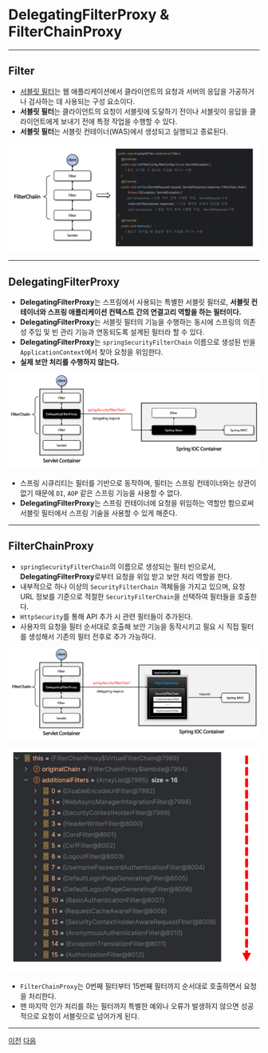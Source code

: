 # DelegatingFilterProxy & FilterChainProxy

---
## Filter
- [서블릿 필터](https://github.com/genesis12345678/TIL/blob/main/Spring/springmvc_2/login_2/filter/login_filter.md)는 웹 애플리케이션에서 클라이언트의 요청과
    서버의 응답을 가공하거나 검사하는 데 사용되는 구성 요소이다.
- **서블릿 필터**는 클라이언트의 요청이 서블릿에 도달하기 전이나 서블릿이 응답을 클라이언트에게 보내기 전에 특정 작업을 수행할 수 있다.
- **서블릿 필터**는 서블릿 컨테이너(WAS)에서 생성되고 실행되고 종료된다.

![img_7.png](image/img_7.png)

---
## DelegatingFilterProxy
- **DelegatingFilterProxy**는 스프링에서 사용되는 특별한 서블릿 필터로, **서블릿 컨테이너와 스프링 애플리케이션 컨텍스트 간의 연결고리 역할을 하는 필터이다.**
- **DelegatingFilterProxy**는 서블릿 필터의 기능을 수행하는 동시에 스프링의 의존성 주입 및 빈 관리 기능과 연동되도록 설계된 필터라 할 수 있다.
- **DelegatingFilterProxy**는 `springSecurityFilterChain` 이름으로 생성된 빈을 `ApplicationContext`에서 찾아 요청을 위임한다.
- **실제 보안 처리를 수행하지 않는다.**

![img_8.png](image/img_8.png)

- 스프링 시큐리티는 필터를 기반으로 동작하며, 필터는 스프링 컨테이너와는 상관이 없기 때문에 `DI`, `AOP` 같은 스프링 기능을 사용할 수 없다.
- **DelegatingFilterProxy**는 스프링 컨테이너에 요청을 위임하는 역할만 함으로써 서블릿 필터에서 스프링 기술을 사용할 수 있게 해준다.

---
## FilterChainProxy
- `springSecurityFilterChain`의 이름으로 생성되는 필터 빈으로서, **DelegatingFilterProxy**로부터 요청을 위임 받고 보안 처리 역할을 한다.
- 내부적으로 하나 이상의 `SecurityFilterChain` 객체들을 가지고 있으며, 요청 URL 정보를 기준으로 적절한 `SecurityFilterChain`을 선택하여 필터들을 호출한다.
- `HttpSecurity`를 통해 API 추가 시 관련 필터들이 추가된다.
- 사용자의 요청을 필터 순서대로 호출해 보안 기능을 동작시키고 필요 시 직접 필터를 생성해서 기존의 필터 전후로 추가 가능하다.

![img_9.png](image/img_9.png)

![img_10.png](image/img_10.png)

- `FilterChainProxy`는 0번째 필터부터 15번째 필터까지 순서대로 호출하면서 요청을 처리한다.
- 맨 마지막 인가 처리를 하는 필터까지 특별한 예외나 오류가 발생하지 않으면 성공적으로 요청이 서블릿으로 넘어가게 된다.

---
[이전]()     [다음]()